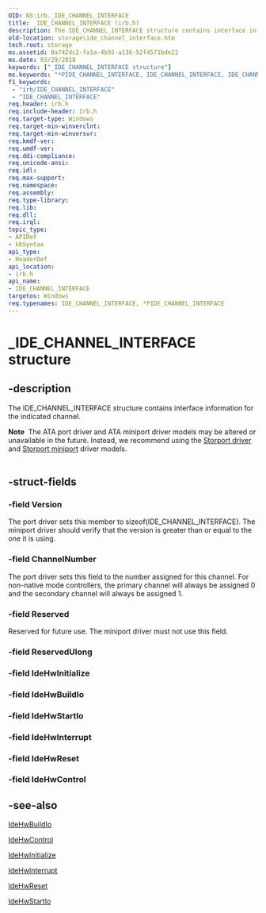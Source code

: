 ```yaml
---
UID: NS:irb._IDE_CHANNEL_INTERFACE
title: _IDE_CHANNEL_INTERFACE (irb.h)
description: The IDE_CHANNEL_INTERFACE structure contains interface information for the indicated channel.Note  The ATA port driver and ATA miniport driver models may be altered or unavailable in the future.
old-location: storage\ide_channel_interface.htm
tech.root: storage
ms.assetid: 0a742dc2-fa1a-4b93-a136-52f4571bde22
ms.date: 03/29/2018
keywords: ["_IDE_CHANNEL_INTERFACE structure"]
ms.keywords: "*PIDE_CHANNEL_INTERFACE, IDE_CHANNEL_INTERFACE, IDE_CHANNEL_INTERFACE structure [Storage Devices], PIDE_CHANNEL_INTERFACE, PIDE_CHANNEL_INTERFACE structure pointer [Storage Devices], _IDE_CHANNEL_INTERFACE, irb/IDE_CHANNEL_INTERFACE, irb/PIDE_CHANNEL_INTERFACE, storage.ide_channel_interface, structs-ATA_8641c5e5-fe37-4576-a500-1f6a2cdbb23b.xml"
f1_keywords:
 - "irb/IDE_CHANNEL_INTERFACE"
 - "IDE_CHANNEL_INTERFACE"
req.header: irb.h
req.include-header: Irb.h
req.target-type: Windows
req.target-min-winverclnt: 
req.target-min-winversvr: 
req.kmdf-ver: 
req.umdf-ver: 
req.ddi-compliance: 
req.unicode-ansi: 
req.idl: 
req.max-support: 
req.namespace: 
req.assembly: 
req.type-library: 
req.lib: 
req.dll: 
req.irql: 
topic_type:
- APIRef
- kbSyntax
api_type:
- HeaderDef
api_location:
- irb.h
api_name:
- IDE_CHANNEL_INTERFACE
targetos: Windows
req.typenames: IDE_CHANNEL_INTERFACE, *PIDE_CHANNEL_INTERFACE
---
```


# _IDE_CHANNEL_INTERFACE structure


## -description


The IDE_CHANNEL_INTERFACE structure contains interface information for the indicated channel.
<div class="alert"><b>Note</b>  The ATA port driver and ATA miniport driver models may be altered or unavailable in the future. Instead, we recommend using the <a href="https://docs.microsoft.com/windows-hardware/drivers/storage/storport-driver">Storport driver</a> and <a href="https://docs.microsoft.com/windows-hardware/drivers/storage/storport-miniport-drivers">Storport miniport</a> driver models.</div><div> </div>

## -struct-fields




### -field Version

The port driver sets this member to sizeof(IDE_CHANNEL_INTERFACE). The miniport driver should verify that the version is greater than or equal to the one it is using.


### -field ChannelNumber

The port driver sets this field to the number assigned for this channel. For non-native mode controllers, the primary channel will always be assigned 0 and the secondary channel will always be assigned 1.


### -field Reserved

Reserved for future use. The miniport driver must not use this field.


### -field ReservedUlong



#### 


### -field IdeHwInitialize


### -field IdeHwBuildIo


### -field IdeHwStartIo


### -field IdeHwInterrupt


### -field IdeHwReset


### -field IdeHwControl


## -see-also




<a href="https://docs.microsoft.com/windows-hardware/drivers/ddi/irb/nc-irb-ide_hw_buildio">IdeHwBuildIo</a>



<a href="https://docs.microsoft.com/windows-hardware/drivers/ddi/irb/nc-irb-ide_hw_control">IdeHwControl</a>



<a href="https://docs.microsoft.com/windows-hardware/drivers/ddi/irb/nc-irb-ide_hw_initialize">IdeHwInitialize</a>



<a href="https://docs.microsoft.com/windows-hardware/drivers/ddi/irb/nc-irb-ide_hw_interrupt">IdeHwInterrupt</a>



<a href="https://docs.microsoft.com/windows-hardware/drivers/ddi/irb/nc-irb-ide_hw_reset">IdeHwReset</a>



<a href="https://docs.microsoft.com/windows-hardware/drivers/ddi/irb/nc-irb-ide_hw_startio">IdeHwStartIo</a>
 

 


